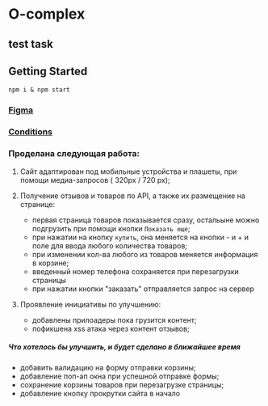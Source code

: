 # O-complex

## test task

## Getting Started

`npm i & npm start`

### [Figma](https://www.figma.com/file/XIYVl8ICFkdl3HJZcc8o8B/%D1%82%D0%B5%D1%81%D1%82%D0%BE%D0%B2%D0%BE%D0%B5?type=design&node-id=0-1&mode=design&t=rSLLrjchY32qVL23-0)

### [Сonditions](https://nubersss.notion.site/React-Developer-Next-js-09c47b36c56447329399c044831c7ef9)

### Проделана следующая работа:

1. Сайт адаптирован под мобильные устройства и плашеты, при помощи медиа-запросов ( 320px / 720 px);

2. Получение отзывов и товаров по API, а также их размещение на странице:

   - первая страница товаров показывается сразу, остальыне можно подгрузить при помощи кнопки `Показать еще`;
   - при нажатии на кнопку `купить`, она меняется на кнопки - и + и поле для ввода любого количества товаров;
   - при изменении кол-ва любого из товаров меняется информация в корзине;
   - введенный номер телефона сохраняется при перезагрузки страницы
   - при нажатии кнопки "заказать" отправляется запрос на сервер

3. Проявление инициативы по улучшению:
   - добавлены прилоадеры пока грузится контент;
   - пофикшена xss атака через контент отзывов;

##### Что хотелось бы улучшить, и будет сделано в ближайшее время

- добавить валидацию на форму отправки корзины;
- добавление поп-ап окна при успешной отправке формы;
- сохранение корзины товаров при перезагрузке страницы;
- добавление кнопку прокрутки сайта в начало
